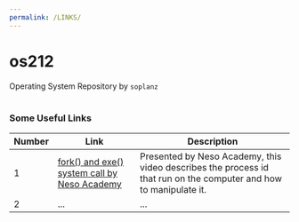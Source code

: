 ```yaml
---
permalink: /LINKS/
---
```

# os212
Operating System Repository by `soplanz`
<br><br>
### Some Useful Links
Number | Link | Description
--- | --- | ---
1 | [fork() and exe() system call by Neso Academy](https://www.youtube.com/watch?v=IFEFVXvjiHY&list=PLBlnK6fEyqRiVhbXDGLXDk_OQAeuVcp2O&index=33) | Presented by Neso Academy, this video describes the process id that run on the computer and how to manipulate it. 
2 | ... | ...
 
